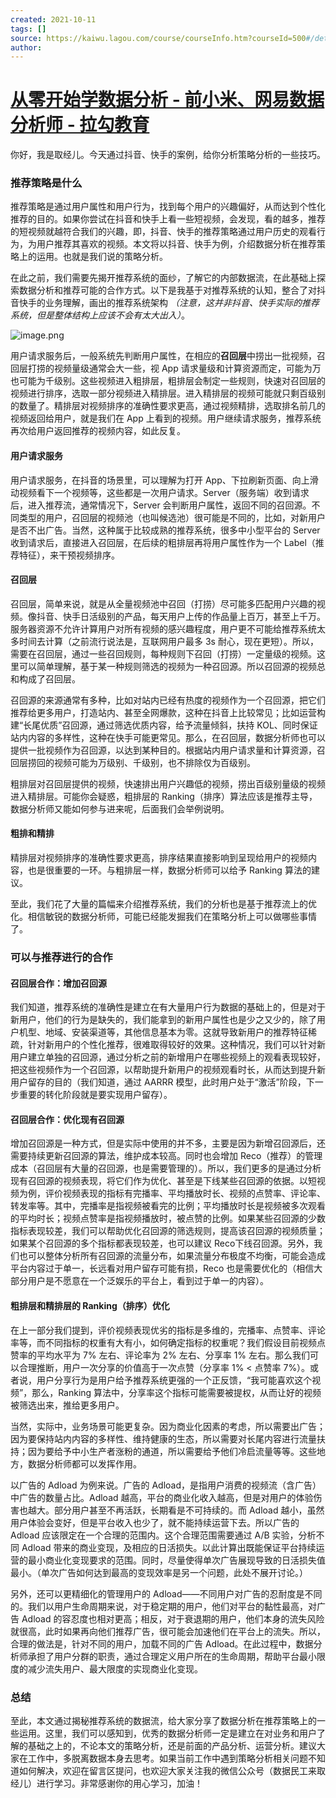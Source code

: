 ```yaml
---
created: 2021-10-11
tags: []
source: https://kaiwu.lagou.com/course/courseInfo.htm?courseId=500#/detail/pc?id=4789
author: 
---
```


# [从零开始学数据分析 - 前小米、网易数据分析师 - 拉勾教育](https://kaiwu.lagou.com/course/courseInfo.htm?courseId=500#/detail/pc?id=4789)


你好，我是取经儿。今天通过抖音、快手的案例，给你分析策略分析的一些技巧。

### 推荐策略是什么

推荐策略是通过用户属性和用户行为，找到每个用户的兴趣偏好，从而达到个性化推荐的目的。如果你尝试在抖音和快手上看一些短视频，会发现，看的越多，推荐的短视频就越符合我们的兴趣，即，抖音、快手的推荐策略通过用户历史的观看行为，为用户推荐其喜欢的视频。本文将以抖音、快手为例，介绍数据分析在推荐策略上的运用。也就是我们说的策略分析。

在此之前，我们需要先揭开推荐系统的面纱，了解它的内部数据流，在此基础上探索数据分析和推荐可能的合作方式。以下是我基于对推荐系统的认知，整合了对抖音快手的业务理解，画出的推荐系统架构 _（注意，这并非抖音、快手实际的推荐系统，但是整体结构上应该不会有太大出入）_。

![image.png](https://s0.lgstatic.com/i/image/M00/71/C7/CgqCHl-_cEaAHnnYAAUPfzB1ZsM463.png)

用户请求服务后，一般系统先判断用户属性，在相应的**召回层**中捞出一批视频，召回层打捞的视频量级通常会大一些，视 App 请求量级和计算资源而定，可能为万也可能为千级别。这些视频进入粗排层，粗排层会制定一些规则，快速对召回层的视频进行排序，选取一部分视频进入精排层。进入精排层的视频可能就只剩百级别的数量了。精排层对视频排序的准确性要求更高，通过视频精排，选取排名前几的视频返回给用户，就是我们在 App 上看到的视频。用户继续请求服务，推荐系统再次给用户返回推荐的视频内容，如此反复。

#### 用户请求服务

用户请求服务，在抖音的场景里，可以理解为打开 App、下拉刷新页面、向上滑动视频看下一个视频等，这些都是一次用户请求。Server（服务端）收到请求后，进入推荐流，通常情况下，Server 会判断用户属性，返回不同的召回源。不同类型的用户，召回层的视频池（也叫候选池）很可能是不同的，比如，对新用户是否不出广告。当然，这种属于比较成熟的推荐系统，很多中小型平台的 Server 收到请求后，直接进入召回层，在后续的粗排层再将用户属性作为一个 Label（推荐特征），来干预视频排序。

#### 召回层

召回层，简单来说，就是从全量视频池中召回（打捞）尽可能多匹配用户兴趣的视频。像抖音、快手日活级别的产品，每天用户上传的作品量上百万，甚至上千万。服务器资源不允许计算用户对所有视频的感兴趣程度，用户更不可能给推荐系统太多时间去计算（之前流行说法是，互联网用户最多 3s 耐心，现在更短）。所以，需要在召回层，通过一些召回规则，每种规则下召回（打捞）一定量级的视频。这里可以简单理解，基于某一种规则筛选的视频为一种召回源。所以召回源的视频总和构成了召回层。

召回源的来源通常有多种，比如对站内已经有热度的视频作为一个召回源，把它们推荐给更多用户，打造站内、甚至全网爆款，这种在抖音上比较常见；比如运营构建“长尾优质”召回源，通过筛选优质内容，给予流量倾斜，扶持 KOL、同时保证站内内容的多样性，这种在快手可能更常见。那么，在召回层，数据分析师也可以提供一批视频作为召回源，以达到某种目的。根据站内用户请求量和计算资源，召回层捞回的视频可能为万级别、千级别，也不排除仅为百级别。

粗排层对召回层提供的视频，快速排出用户兴趣低的视频，捞出百级别量级的视频进入精排层。可能你会疑惑，粗排层的 Ranking（排序）算法应该是推荐主导，数据分析师又能如何参与进来呢，后面我们会举例说明。

#### 粗排和精排

精排层对视频排序的准确性要求更高，排序结果直接影响到呈现给用户的视频内容，也是很重要的一环。与粗排层一样，数据分析师可以给予 Ranking 算法的建议。

至此，我们花了大量的篇幅来介绍推荐系统，我们的分析也是基于推荐流上的优化。相信敏锐的数据分析师，可能已经能发掘我们在策略分析上可以做哪些事情了。

### 可以与推荐进行的合作

#### 召回层合作：增加召回源

我们知道，推荐系统的准确性是建立在有大量用户行为数据的基础上的，但是对于新用户，他们的行为是缺失的，我们能拿到的新用户属性也是少之又少的，除了用户机型、地域、安装渠道等，其他信息基本为零。这就导致新用户的推荐特征稀疏，针对新用户的个性化推荐，很难取得较好的效果。这种情况，我们可以针对新用户建立单独的召回源，通过分析之前的新增用户在哪些视频上的观看表现较好，把这些视频作为一个召回源，以帮助提升新用户的视频观看时长，从而达到提升新用户留存的目的（我们知道，通过 AARRR 模型，此时用户处于“激活”阶段，下一步重要的转化阶段就是要实现用户留存）。

#### 召回层合作：优化现有召回源

增加召回源是一种方式，但是实际中使用的并不多，主要是因为新增召回源后，还需要持续更新召回源的算法，维护成本较高。同时也会增加 Reco（推荐）的管理成本（召回层有大量的召回源，也是需要管理的）。所以，我们更多的是通过分析现有召回源的视频表现，将它们作为优化、甚至是下线某些召回源的依据。以短视频为例，评价视频表现的指标有完播率、平均播放时长、视频的点赞率、评论率、转发率等。其中，完播率是指视频被看完的比例；平均播放时长是视频被多次观看的平均时长；视频点赞率是指视频播放时，被点赞的比例。如果某些召回源的少数指标表现较差，我们可以帮助优化召回源的筛选规则，提高该召回源的视频质量；如果某个召回源的多个指标都表现较差，也可以建议 Reco下线召回源。另外，我们也可以整体分析所有召回源的流量分布，如果流量分布极度不均衡，可能会造成平台内容过于单一，长远看对用户留存可能有损，Reco 也是需要优化的（相信大部分用户是不愿意在一个泛娱乐的平台上，看到过于单一的内容）。

#### 粗排层和精排层的 Ranking（排序）优化

在上一部分我们提到，评价视频表现优劣的指标是多维的，完播率、点赞率、评论率等，而不同指标的权重有大有小，如何确定指标的权重呢？我们假设目前视频点赞率的平均水平为 7% 左右、评论率为 2% 左右、分享率 1% 左右。那么我们可以合理推断，用户一次分享的价值高于一次点赞（分享率 1% < 点赞率 7%）。或者说，用户分享行为是用户给予推荐系统更强的一个正反馈，“我可能喜欢这个视频”，那么，Ranking 算法中，分享率这个指标可能需要被提权，从而让好的视频被筛选出来，推给更多用户。

当然，实际中，业务场景可能更复杂。因为商业化因素的考虑，所以需要出广告；因为要保持站内内容的多样性、维持健康的生态，所以需要对长尾内容进行流量扶持；因为要给予中小生产者涨粉的通道，所以需要给予他们冷启流量等等。这些地方，数据分析师都可以发挥作用。

以广告的 Adload 为例来说。广告的 Adload，是指用户消费的视频流（含广告）中广告的数量占比。Adload 越高，平台的商业化收入越高，但是对用户的体验伤害也越大。部分用户甚至不再活跃，长期看是不可持续的。而 Adload 越小，虽然用户体验会变好，但是平台收入也少了，就不能持续运营下去。所以广告的 Adload 应该限定在一个合理的范围内。这个合理范围需要通过 A/B 实验，分析不同 Adload 带来的商业变现，及相应的日活损失。以此计算出既能保证平台持续运营的最小商业化变现要求的范围。同时，尽量使得单次广告展现导致的日活损失值最小。（单次广告如何达到最高的变现效率是另一个问题，此处不展开讨论。）

另外，还可以更精细化的管理用户的 Adload——不同用户对广告的忍耐度是不同的。我们以用户生命周期来说，对于稳定期的用户，他们对平台的黏性最高，对广告 Adload 的容忍度也相对更高；相反，对于衰退期的用户，他们本身的流失风险就很高，此时如果再向他们推荐广告，很可能会加速他们在平台上的流失。所以，合理的做法是，针对不同的用户，加载不同的广告 Adload。在此过程中，数据分析师承担了用户分群的职责，通过合理定义用户所在的生命周期，帮助平台最小限度的减少流失用户、最大限度的实现商业化变现。

### 总结

至此，本文通过揭秘推荐系统的数据流，给大家分享了数据分析在推荐策略上的一些运用。这里，我们可以感知到，优秀的数据分析师一定是建立在对业务和用户了解的基础之上的，不论本文的策略分析，还是前面的产品分析、运营分析。建议大家在工作中，多脱离数据本身去思考。如果当前工作中遇到策略分析相关问题不知道如何解决，欢迎在留言区提问，也欢迎大家关注我的微信公众号（数据民工来取经儿）进行学习。非常感谢你的用心学习，加油！
